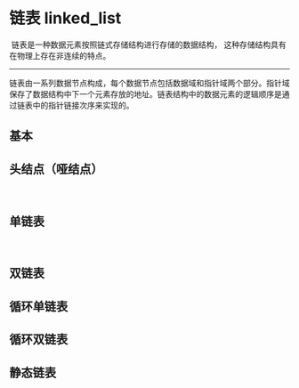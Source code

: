 # 链表 linked_list

​		链表是一种数据元素按照链式存储结构进行存储的数据结构， 这种存储结构具有在物理上存在非连续的特点。

---

​		链表由一系列数据节点构成，每个数据节点包括数据域和指针域两个部分。指针域保存了数据结构中下一个元素存放的地址。链表结构中的数据元素的逻辑顺序是通过链表中的指针链接次序来实现的。



## 基本



## 头结点（哑结点）

​		

## 单链表

​		

## 双链表



## 循环单链表



## 循环双链表



## 静态链表
